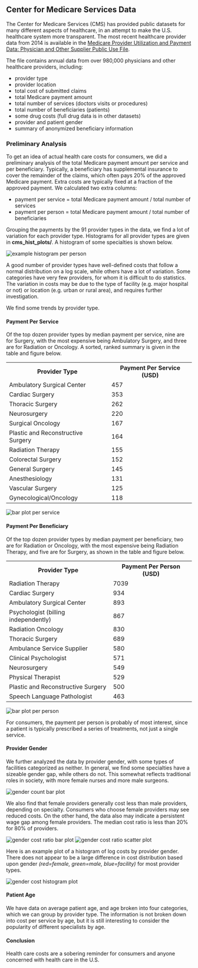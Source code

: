 ## Center for Medicare Services Data

The Center for Medicare Services (CMS) has provided public datasets for many different aspects of healthcare, in an attempt to make the U.S. healthcare system more transparent.  The most recent healthcare provider data from 2014 is available in the [Medicare Provider Utilization and Payment Data: Physician and Other Supplier Public Use File](https://www.cms.gov/Research-Statistics-Data-and-Systems/Statistics-Trends-and-Reports/Medicare-Provider-Charge-Data/Physician-and-Other-Supplier2014.html).  

The file contains annual data from over 980,000 physicians and other healthcare providers, including: 
+ provider type
+ provider location
+ total cost of submitted claims
+ total Medicare payment amount 
+ total number of services (doctors visits or procedures)
+ total number of beneficiaries (patients)
+ some drug costs (full drug data is in other datasets)
+ provider and patient gender
+ summary of anonymized beneficiary information

### Preliminary Analysis
To get an idea of actual health care costs for consumers, we did a preliminary analysis of the total Medicare payment amount per service and per beneficiary.  Typically, a beneficiary has supplemental insurance to cover the remainder of the claims, which often pays 20% of the approved Medicare payment.  Extra costs are typically fixed at a fraction of the approved payment.  We calculated two extra columns:
+ payment per service = total Medicare payment amount / total number of services
+ payment per person = total Medicare payment amount / total number of beneficiaries

Grouping the payments by the 91 provider types in the data, we find a lot of variation for each provider type.  Histograms for all provider types are given in __cms_hist_plots/__.  A histogram of some specialties is shown below.  

<img src="https://github.com/bfetler/cms_medicare/blob/master/cms_hist_plots/hist_pay_per_person_group7.png" alt="example histogram per person" />

A good number of provider types have well-defined costs that follow a normal distribution on a log scale, while others have a lot of variation.  Some categories have very few providers, for whom it is difficult to do statistics.  The variation in costs may be due to the type of facility (e.g. major hospital or not) or location (e.g. urban or rural area), and requires further investigation.  

We find some trends by provider type.

#### Payment Per Service
Of the top dozen provider types by median payment per service, nine are for Surgery, with the most expensive being Ambulatory Surgery, and three are for Radiation or Oncology.  A sorted, ranked summary is given in the table and figure below.  

<table>
<th>Provider Type</th><th>Payment Per Service (USD)</th>
<tr><td>Ambulatory Surgical Center</td><td>457</td></tr>
<tr><td>Cardiac Surgery</td><td>353</td></tr>
<tr><td>Thoracic Surgery</td><td>262</td></tr>
<tr><td>Neurosurgery</td><td>220</td></tr>
<tr><td>Surgical Oncology</td><td>167</td></tr>
<tr><td>Plastic and Reconstructive Surgery</td><td>164</td></tr>
<tr><td>Radiation Therapy</td><td>155</td></tr>
<tr><td>Colorectal Surgery</td><td>152</td></tr>
<tr><td>General Surgery</td><td>145</td></tr>
<tr><td>Anesthesiology</td><td>131</td></tr>
<tr><td>Vascular Surgery</td><td>125</td></tr>
<tr><td>Gynecological/Oncology</td><td>118</td></tr>
</table>

<img src="https://github.com/bfetler/cms_medicare/blob/master/cms_cost_plots/bar_pay_per_service.png" alt="bar plot per service" />

#### Payment Per Beneficiary
Of the top dozen provider types by median payment per beneficiary, two are for Radiation or Oncology, with the most expensive being Radiation Therapy, and five are for Surgery, as shown in the table and figure below.  

<table>
<th>Provider Type</th><th>Payment Per Person (USD)</th>
<tr><td>Radiation Therapy</td><td>7039</td></tr>
<tr><td>Cardiac Surgery</td><td>934</td></tr>
<tr><td>Ambulatory Surgical Center</td><td>893</td></tr>
<tr><td>Psychologist (billing independently)</td><td>867</td></tr>
<tr><td>Radiation Oncology</td><td>830</td></tr>
<tr><td>Thoracic Surgery</td><td>689</td></tr>
<tr><td>Ambulance Service Supplier</td><td>580</td></tr>
<tr><td>Clinical Psychologist</td><td>571</td></tr>
<tr><td>Neurosurgery</td><td>549</td></tr>
<tr><td>Physical Therapist</td><td>529</td></tr>
<tr><td>Plastic and Reconstructive Surgery</td><td>500</td></tr>
<tr><td>Speech Language Pathologist</td><td>463</td></tr>
</table>

<img src="https://github.com/bfetler/cms_medicare/blob/master/cms_cost_plots/bar_pay_per_person.png" alt="bar plot per person" />

For consumers, the payment per person is probably of most interest, since a patient is typically prescribed a series of treatments, not just a single service.

#### Provider Gender

We further analyzed the data by provider gender, with some types of facilities categorized as neither.  In general, we find some specialties have a sizeable gender gap, while others do not.  This somewhat reflects traditional roles in society, with more female nurses and more male surgeons.  

<img src="https://github.com/bfetler/cms_medicare/blob/master/cms_gender_plots/bar_count_fraction.png" alt="gender count bar plot" />

We also find that female providers generally cost less than male providers, depending on specialty.  Consumers who choose female providers may see reduced costs.  On the other hand, the data also may indicate a persistent wage gap among female providers.  The median cost ratio is less than 20% for 80% of providers.  

<img src="https://github.com/bfetler/cms_medicare/blob/master/cms_gender_plots/bar_cost_ratio.png" alt="gender cost ratio bar plot" />

<img src="https://github.com/bfetler/cms_medicare/blob/master/cms_gender_plots/scatter_cost_ratio_by_fraction.png" alt="gender cost ratio scatter plot" />

Here is an example plot of a histogram of log costs by provider gender.  There does not appear to be a large difference in cost distribution based upon gender *(red=female, green=male, blue=facility)* for most provider types.

<img src="https://github.com/bfetler/cms_medicare/blob/master/cms_hist_gender_plots/hist_gender_pay_per_person_group7.png" alt="gender cost histogram plot" />

#### Patient Age

We have data on average patient age, and age broken into four categories, which we can group by provider type.  The information is not broken down into cost per service by age, but it is still interesting to consider the popularity of different specialists by age.  



#### Conclusion

Health care costs are a sobering reminder for consumers and anyone concerned with health care in the U.S.
